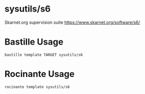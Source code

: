 # sysutils/s6
Skarnet.org supervision suite
https://www.skarnet.org/software/s6/

# Bastille Usage
```shell
bastille template TARGET sysutils/s6
```

# Rocinante Usage
```shell
rocinante template sysutils/s6
```
